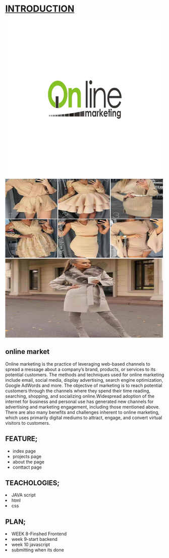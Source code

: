 # <a href="https://hawi888.github.io/2017080021-RIDE-online-market/">INTRODUCTION<a>

<img width="900" height="500" src="img/logo(3).jpg">
<img width="500" height="250" src="img/pic1.jpg"><img width="500" height="250" src="img/pic.jpg">
<h2>online market</h2> 
   Online marketing is the practice of leveraging web-based channels to spread a message about a company’s brand, products, or services to its potential customers. The methods and techniques used for online marketing include email, social media, display advertising, search engine optimization, Google AdWords and more. The objective of marketing is to reach potential customers through the channels where they spend their time reading, searching, shopping, and socializing online.Widespread adoption of the internet for business and personal use has generated new channels for advertising and marketing engagement, including those mentioned above. There are also many benefits and challenges inherent to online marketing, which uses primarily digital mediums to attract, engage, and convert virtual visitors to customers.
<h2>FEATURE;</h2>
<ul>
<li>index page
<li>projects page 
<li>about the page
<li>conttact page 
</ul>
<h2>TEACHOLOGIES;</h2>
<li>JAVA script
<li>html
<li>css
<h2>PLAN;</h2>
<li>WEEK 8-Finshed Frontend
<li>week 9-start backend
<li>week 10 javascript
<li>submitting when its done


